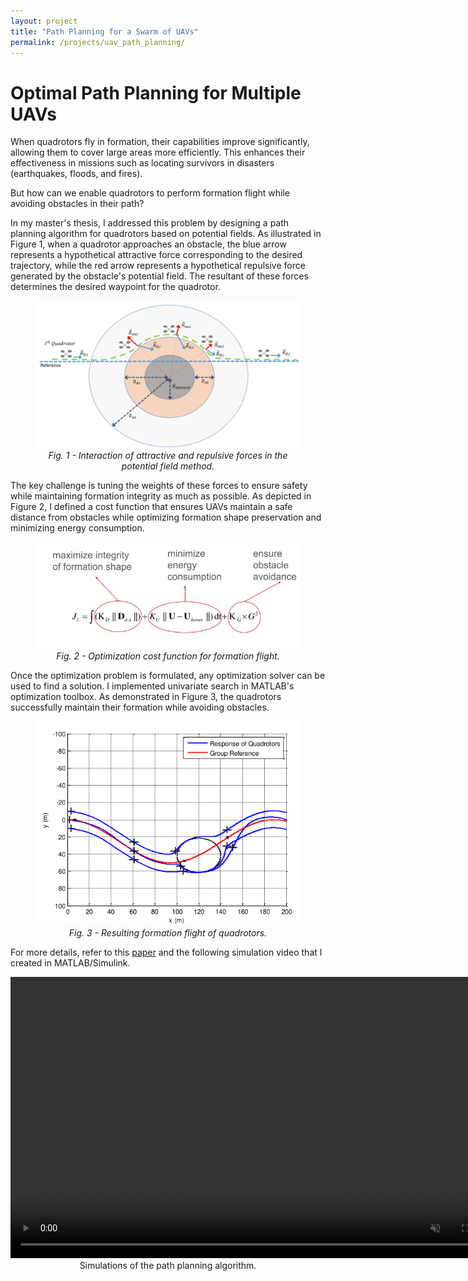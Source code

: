 ```yaml
---
layout: project
title: "Path Planning for a Swarm of UAVs"
permalink: /projects/uav_path_planning/
---
```


# Optimal Path Planning for Multiple UAVs

When quadrotors fly in formation, their capabilities improve significantly, allowing them to cover large areas more efficiently. This enhances their effectiveness in missions such as locating survivors in disasters (earthquakes, floods, and fires).

But how can we enable quadrotors to perform formation flight while avoiding obstacles in their path?

In my master's thesis, I addressed this problem by designing a path planning algorithm for quadrotors based on potential fields. As illustrated in Figure 1, when a quadrotor approaches an obstacle, the blue arrow represents a hypothetical attractive force corresponding to the desired trajectory, while the red arrow represents a hypothetical repulsive force generated by the obstacle's potential field. The resultant of these forces determines the desired waypoint for the quadrotor.

<figure style="text-align: center;">
    <img src="/assets/images/potential_field.png" alt="Potential field-based path planning" style="width:1500px;">
    <figcaption><em>Fig. 1 - Interaction of attractive and repulsive forces in the potential field method.</em></figcaption>
</figure>

The key challenge is tuning the weights of these forces to ensure safety while maintaining formation integrity as much as possible. As depicted in Figure 2, I defined a cost function that ensures UAVs maintain a safe distance from obstacles while optimizing formation shape preservation and minimizing energy consumption.

<figure style="text-align: center; overflow: hidden; height: calc(100% - 6cm);">
    <img src="/assets/images/cost_function.jpg" 
         alt="Optimization cost function"
         style="width:1500px;">
    <figcaption><em>Fig. 2 - Optimization cost function for formation flight.</em></figcaption>
</figure>

Once the optimization problem is formulated, any optimization solver can be used to find a solution. I implemented univariate search in MATLAB's optimization toolbox. As demonstrated in Figure 3, the quadrotors successfully maintain their formation while avoiding obstacles.

<figure style="text-align: center; overflow: hidden; height: calc(100% - 6cm);">
    <img src="/assets/images/formation_3d.png" 
         alt="Formation flight of quadrotors"
         style="width:1500px;">
    <figcaption><em>Fig. 3 - Resulting formation flight of quadrotors.</em></figcaption>
</figure>

For more details, refer to this <a href="https://jast.ias.ir/article_114003_2b16e4be50bc0cecc7a755949715d457.pdf">paper</a> and the following simulation video that I created in MATLAB/Simulink.

<div style="text-align: center;">
    <video width="800" height="450" autoplay muted controls>
        <source src="/assets/videos/drone_master_thesis2.mp4#t=30" type="video/mp4">
        Your browser does not support the video tag.
    </video>
    <figcaption>
        Simulations of the path planning algorithm.
    </figcaption>
</div>
